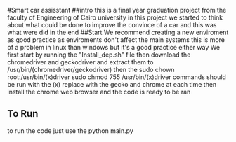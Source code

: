 #Smart car assisstant
##intro
this is a final year graduation project from the faculty of Engineering of Cairo university in this project we started to think about what could be done to improve the convince of a car and this was what were did in the end
##Start
We recommend creating a new enviroment as good practice as enviroments don't affect the main systems this is more of a problem in linux than windows but it's a good practice either way
We first start by running the "Install_dep.sh" file
then download the chromedriver and geckodriver and extract them to /usr/bin/(chromedriver/geckodriver)
then the 
sudo chown root:/usr/bin/(x)driver
sudo chmod 755 /usr/bin/(x)driver
commands should be run with the (x) replace with the gecko and chrome at each time
then install the chrome web browser and the code is ready to be ran

## To Run 
to run the code just use the 
python main.py
 
 


